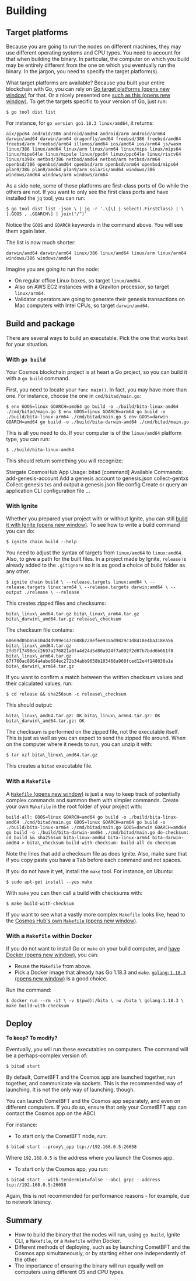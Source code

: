 # Building
## Target platforms

Because you are going to run the nodes on different machines, they may use different operating systems and CPU types. You need to account for that when building the binary. In particular, the computer on which you build may be entirely different from the one on which you eventually run the binary. In the jargon, you need to specify the target platform(s).

What target platforms are available? Because you built your entire blockchain with Go, you can rely on [Go target platforms (opens new window)](https://go.dev/doc/install/source#environment) for that. Or a nicely presented one [such as this (opens new window)](https://gist.github.com/asukakenji/f15ba7e588ac42795f421b48b8aede63). To get the targets specific to your version of Go, just run:

```
$ go tool dist list
```

For instance, for `go version go1.18.3 linux/amd64`, it returns:

```
aix/ppc64 android/386 android/amd64 android/arm android/arm64 darwin/amd64 darwin/arm64 dragonfly/amd64 freebsd/386 freebsd/amd64 freebsd/arm freebsd/arm64 illumos/amd64 ios/amd64 ios/arm64 js/wasm linux/386 linux/amd64 linux/arm linux/arm64 linux/mips linux/mips64 linux/mips64le linux/mipsle linux/ppc64 linux/ppc64le linux/riscv64 linux/s390x netbsd/386 netbsd/amd64 netbsd/arm netbsd/arm64 openbsd/386 openbsd/amd64 openbsd/arm openbsd/arm64 openbsd/mips64 plan9/386 plan9/amd64 plan9/arm solaris/amd64 windows/386 windows/amd64 windows/arm windows/arm64
```

As a side note, some of these platforms are first-class ports of Go while the others are not. If you want to only see the first class ports and have installed the `jq` tool, you can run:

```
$ go tool dist list -json \ | jq -r '.\[\] | select(.FirstClass) | \[.GOOS , .GOARCH\] | join("/")'
```

Notice the `GOOS` and `GOARCH` keywords in the command above. You will see them again later.

The list is now much shorter:

```
darwin/amd64 darwin/arm64 linux/386 linux/amd64 linux/arm linux/arm64 windows/386 windows/amd64
```

Imagine you are going to run the node:

- On regular office Linux boxes, so target `linux/amd64`.
- Also on AWS EC2 instances with a Graviton processor, so target `linux/arm64`.
- Validator operators are going to generate their genesis transactions on Mac computers with Intel CPUs, so target `darwin/amd64`.

## Build and package

There are several ways to build an executable. Pick the one that works best for your situation.

### With `go build`

Your Cosmos blockchain project is at heart a Go project, so you can build it with a `go build` command.

First, you need to locate your `func main()`. In fact, you may have more than one. For instance, choose the one in `cmd/bitad/main.go`:

```
$ env GOOS=linux GOARCH=amd64 go build -o ./build/bita-linux-amd64 ./cmd/bitad/main.go $ env GOOS=linux GOARCH=arm64 go build -o ./build/bita-linux-arm64 ./cmd/bitad/main.go $ env GOOS=darwin GOARCH=amd64 go build -o ./build/bita-darwin-amd64 ./cmd/bitad/main.go
```

This is all you need to do. If your computer is of the `linux/amd64` platform type, you can run:

```
$ ./build/bita-linux-amd64
```

This should return something you will recognize:


Stargate CosmosHub App Usage: bitad \[command\] Available Commands: add-genesis-account Add a genesis account to genesis.json collect-gentxs Collect genesis txs and output a genesis.json file config Create or query an application CLI configuration file ...

### With Ignite

Whether you prepared your project with or without Ignite, you can still [build it with Ignite (opens new window)](https://docs.ignite.com/references/cli#ignite-chain-build). To see how to write a build command you can do:

```
$ ignite chain build --help
```

You need to adjust the syntax of targets from `linux/amd64` to `linux:amd64`. Also, to give a path for the built files. In a project made by Ignite, `release` is already added to the `.gitignore` so it is as good a choice of build folder as any other.

```
$ ignite chain build \ --release.targets linux:amd64 \ --release.targets linux:arm64 \ --release.targets darwin:amd64 \ --output ./release \ --release
```

This creates zipped files and checksums:

```
bita\_linux\_amd64.tar.gz bita\_linux\_arm64.tar.gz bita\_darwin\_amd64.tar.gz release\_checksum
```

The checksum file contains:

```
60669d05ba56104d4d999e147c688b228efee93aad9829c1d8418e4ba318ea56 bita\_linux\_amd64.tar.gz 2fd5f17498dcc2697a276821a0fa4d24d5d80a924f7a092f2d07b7bdd6b661f8 bita\_linux\_arm64.tar.gz 67f760ac8964a4abe684ec272b34abb9658b103468a960fced12e4f148030a1e bita\_darwin\_arm64.tar.gz
```

If you want to confirm a match between the written checksum values and their calculated values, run:

```
$ cd release && sha256sum -c release\_checksum
```

This should output:

```
bita\_linux\_amd64.tar.gz: OK bita\_linux\_arm64.tar.gz: OK bita\_darwin\_amd64.tar.gz: OK
```

The checksum is performed on the zipped file, not the executable itself. This is just as well as you can expect to send the zipped file around. When on the computer where it needs to run, you can unzip it with:

```
$ tar xzf bita\_linux\_amd64.tar.gz
```

This creates a `bitad` executable file.

### With a `Makefile`

A [`Makefile` (opens new window)](https://tutorialedge.net/golang/makefiles-for-go-developers/) is just a way to keep track of potentially complex commands and summon them with simpler commands. Create your own `Makefile` in the root folder of your project with:

```
build-all: GOOS=linux GOARCH=amd64 go build -o ./build/bita-linux-amd64 ./cmd/bitad/main.go GOOS=linux GOARCH=arm64 go build -o ./build/bita-linux-arm64 ./cmd/bitad/main.go GOOS=darwin GOARCH=amd64 go build -o ./build/bita-darwin-amd64 ./cmd/bitad/main.go do-checksum: cd build && sha256sum bita-linux-amd64 bita-linux-arm64 bita-darwin-amd64 > bita\_checksum build-with-checksum: build-all do-checksum
```

Note the lines that add a checksum file as does Ignite. Also, make sure that if you copy
paste you have a <kbd data-v-8a444a42="">Tab</kbd> before each command and not spaces.

If you do not have it yet, install the `make` tool. For instance, on Ubuntu:

```
$ sudo apt-get install --yes make
```

With `make` you can then call a build with checksums with:

```
$ make build-with-checksum
```

If you want to see what a vastly more complex `Makefile` looks like, head to the [Cosmos Hub's own `Makefile` (opens new window)](https://github.com/cosmos/gaia/blob/main/Makefile).

### With a `Makefile` within Docker

If you do not want to install Go or `make` on your build computer, and [have Docker (opens new window)](https://docs.docker.com/engine/install/), you can:

- Reuse the `Makefile` from above.
- Pick a Docker image that already has Go 1.18.3 and `make`. [`golang:1.18.3` (opens new window)](https://hub.docker.com/layers/golang/library/golang/1.18.3/images/sha256-ea66badd7cf7b734e2484a1905b6545bd944ef3bdeea18be833db3e2219f1153?context=explore) is a good choice.

Run the command:

```
$ docker run --rm -it \ -v $(pwd):/bita \ -w /bita \ golang:1.18.3 \ make build-with-checksum
```

## Deploy

**To keep? To modify?**

Eventually, you will run these executables on computers. The command will be a perhaps-complex version of:

```
$ bitad start
```

By default, CometBFT and the Cosmos app are launched together, run together, and communicate via sockets. This is the recommended way of launching. It is not the only way of launching, though.

You can launch CometBFT and the Cosmos app separately, and even on different computers. If you do so, ensure that only your CometBFT app can contact the Cosmos app on the ABCI.

For instance:

- To start only the CometBFT node, run:

```
$ bitad start --proxy\_app tcp://192.168.0.5:26658
```

  Where `192.168.0.5` is the address where you launch the Cosmos app.

- To start only the Cosmos app, you run:

```
$ bitad start --with-tendermint=false --abci grpc --address tcp://192.168.0.5:26658
```

Again, this is not recommended for performance reasons - for example, due to network latency.

## Summary
- How to build the binary that the nodes will run, using `go build`, Ignite CLI, a `Makefile`, or a `Makefile` within Docker.
- Different methods of deploying, such as by launching CometBFT and the Cosmos app simultaneously, or by starting either one independently of the other.
- The importance of ensuring the binary will run equally well on computers using different OS and CPU types.